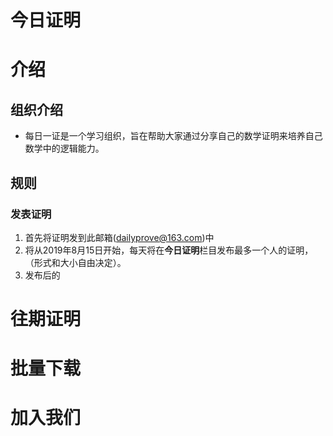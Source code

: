 # 今日证明
# 介绍
## 组织介绍
- 每日一证是一个学习组织，旨在帮助大家通过分享自己的数学证明来培养自己数学中的逻辑能力。
## 规则
### 发表证明
1. 首先将证明发到此邮箱(dailyprove@163.com)中
1. 将从2019年8月15日开始，每天将在**今日证明**栏目发布最多一个人的证明，（形式和大小自由决定）。
1. 发布后的

# 往期证明
# 批量下载
# 加入我们
